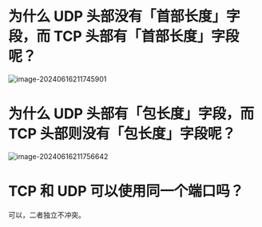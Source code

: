 # 为什么 UDP 头部没有「首部长度」字段，而 TCP 头部有「首部长度」字段呢？

![image-20240616211745901](https://cdn.jsdelivr.net/gh/sword4869/pic1@main/images202406162117940.png)

# 为什么 UDP 头部有「包长度」字段，而 TCP 头部则没有「包长度」字段呢？

![image-20240616211756642](https://cdn.jsdelivr.net/gh/sword4869/pic1@main/images202406162117724.png)

# TCP 和 UDP 可以使用同一个端口吗？

可以，二者独立不冲突。